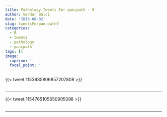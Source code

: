 ```yaml
---
title: Pathology Tweets For pancpath - 9
author: Serdar Balci
date: '2019-08-02'
slug: tweetsForpancpath9
categories:
  - R
  - tweets
  - pathology
  - pancpath
tags: []
image:
  caption: ''
  focal_point: ''
---
```



{{< tweet 1153885806857207808 >}}
<br>
<br>
<hr>
{{< tweet 1154765105650905088 >}}
<br>
<br>
<hr>
